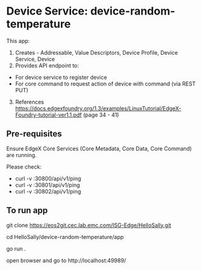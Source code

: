 # Device Service: device-random-temperature

This app:
1) Creates - Addressable, Value Descriptors, Device Profile, Device Service, Device
2) Provides API endpoint to:
- For device service to register device
- For core command to request action of device with command (via REST PUT) 
3) References https://docs.edgexfoundry.org/1.3/examples/LinuxTutorial/EdgeX-Foundry-tutorial-ver1.1.pdf (page 34 - 41)


## Pre-requisites

Ensure EdgeX Core Services (Core Metadata, Core Data, Core Command) are running.

Please check:
- curl -v <server-node-ip>:30800/api/v1/ping
- curl -v <server-node-ip>:30801/api/v1/ping
- curl -v <server-node-ip>:30802/api/v1/ping

## To run app

git clone https://eos2git.cec.lab.emc.com/ISG-Edge/HelloSally.git

cd HelloSally/device-random-temperature/app

go run .

open browser and go to http://localhost:49989/


